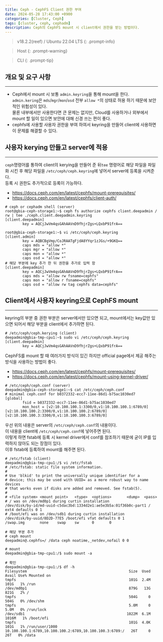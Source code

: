 ```yaml
---
title: Ceph - CephFS Client 권한 부여
date: 2024-05-28 17:43:00 +0900
categories: [Cluster, Ceph]
tags: [cluster, ceph, cephadm]
description: Ceph의 CephFS mount 시 client에서 권한을 받는 방법이다.
---
```


>v18.2.2(reef) / Ubuntu 22.04 LTS
{: .prompt-info}

>Host
{: .prompt-warning}

>CLI
{: .prompt-tip}

## 개요 및 요구 사항
---

* Ceph에서 mount 시 보통 `admin.keyring`을 통해 mount을 한다.  
  `admin.kering`은 `mds`/`mgr`/`mon`/`osd` 전부 `allow *`의 상태로 허용 하기 때문에 보안적인 위험성이 있다.  
  물론 내부에서만 사용한다면 큰 문제는 없지만, Cloud를 사용하거나 외부에서 mount 할 일이 있으면 보안에 대해 신경 쓰는 편이 좋다.
* cephfs에 사용할 사용자 권한을 부여 하여서 keyring을 만들어 client에 사용하면 이 문제를 해결할 수 있다.

## 사용자 kerying 만들고 server에 적용
---

`ceph`명령어를 통하여 client의 kerying을 만들어 준 뒤`tee` 명령어로 해당 파일을 파일화 시킨 후 해당 파일을 `/etc/ceph/ceph.keyring`에 넣어서 server에 등록을 시켜준다.  
등록 시 권한도 추가적으로 등록이 가능하다.

- <https://docs.ceph.com/en/latest/cephfs/mount-prerequisites/>
- <https://docs.ceph.com/en/latest/cephfs/client-auth/>

```shell
# ceph or cephadm shell (server)
root@gbia-ceph-storage1:~$ ceph fs authorize cephfs client.deepadmin / rw | tee ./ceph.client.deepadmin.keyring
[client.deepadmin]
        key = AQCjJwVm4qsGAhAAVnD9fhjrZgs+LQxbP91frA==
        
root@gbia-ceph-storage1:~$ vi /etc/ceph/ceph.keyring
[client.admin]
        key = AQBCBgVmp/CoJRAATgFjdA8YYqr1zJGs/+9GKQ==
        caps mds = "allow *"
        caps mgr = "allow *"
        caps mon = "allow *"
        caps osd = "allow *"
# 해당 부분에 key 추가 한 뒤 권한을 추가로 입력 함
[client.deepadmin]
        key = AQCjJwVm4qsGAhAAVnD9fhjrZgs+LQxbP91frA==
        caps mds = "allow rw fsname=cephfs"
        caps mon = "allow r fsname=cephfs"
        caps osd = "allow rw tag cephfs data=cephfs"
```

## Client에서 사용자 keyring으로 CephFS mount
---

keyring의 부분 중 권한 부분은 server에서만 있으면 되고, mount에서는 key값만 있으면 되어서 해당 부분을 client에서 추가하면 된다.

```shell
# /etc/ceph/ceph.kerying (client)
deepadmin@gbia-tmp-cpu1:~$ sudo vi /etc/ceph/ceph.keyring
[client.deepadmin]
        key = AQCjJwVm4qsGAhAAVnD9fhjrZgs+LQxbP91frA==
```

CephFS를 mount 할 때 여러가지 방식이 있긴 하지만 official page에서 제공 해주는 방식을 사용하는 방법이 좋다.

- <https://docs.ceph.com/en/latest/cephfs/mount-prerequisites/>
- <https://docs.ceph.com/en/latest/cephfs/mount-using-kernel-driver/>

```shell
# /etc/ceph/ceph.conf (server)
deepadmin@gbia-ceph-storage1:~$ cat /etc/ceph/ceph.conf
# minimal ceph.conf for b0372332-ecc7-11ee-86d1-b75ac1030ed7
[global]
        fsid = b0372332-ecc7-11ee-86d1-b75ac1030ed7
        mon_host = [v2:10.100.100.1:3300/0,v1:10.100.100.1:6789/0] [v2:10.100.100.2:3300/0,v1:10.100.100.2:6789/0] [v2:10.100.100.3:3300/0,v1:10.100.100.3:6789/0]
```

우선 위의 내용은 server의 `/etc/ceph/ceph.conf`의 내용이다.  
이 내용을 client에 `/etc/ceph/ceph.conf`에 넣어주면 된다.  
이렇게 하면 fstab에 등록 시 kernel driver에서 conf를 참조하기 때문에 굳이 IP를 입력하지 않아도 되는 장점이 있다.  
이후 fstab에 등록하여 mount를 해주면 된다.

```shell
# /etc/fstab (client)
deepadmin@gbia-tmp-cpu1:/$ vi /etc/fstab
# /etc/fstab: static file system information.
#
# Use 'blkid' to print the universally unique identifier for a
# device; this may be used with UUID= as a more robust way to name devices
# that works even if disks are added and removed. See fstab(5).
#
# <file system> <mount point>   <type>  <options>       <dump>  <pass>
# / was on /dev/md0p1 during curtin installation
/dev/disk/by-id/md-uuid-c5dac3bd:1334d2e1:ae5e3b5a:01f36b0c-part1 / ext4 defaults 0 1
# /boot/efi was on /dev/sdb1 during curtin installation
/dev/disk/by-uuid/8D2D-77E5 /boot/efi vfat defaults 0 1
/swap.img       none    swap    sw      0       0

# 해당 부분 추가
# ceph mount
deepadmin@.cephfs=/ /data ceph noatime,_netdev,nofail 0 0

# mount
deepadmin@gbia-tmp-cpu1:/$ sudo mount -a

# 확인
deepadmin@gbia-tmp-cpu1:/$ df -h
Filesystem                                               Size  Used Avail Use% Mounted on
tmpfs                                                    101G  2.4M  101G   1% /run
/dev/md0p1                                               879G   13G  821G   2% /
tmpfs                                                    504G     0  504G   0% /dev/shm
tmpfs                                                    5.0M     0  5.0M   0% /run/lock
/dev/sdb1                                               1022M  6.1M 1016M   1% /boot/efi
tmpfs                                                    101G  4.0K  101G   1% /run/user/1000
10.100.100.1:6789,10.100.100.2:6789,10.100.100.3:6789:/   26T     0   26T   0% /data
```